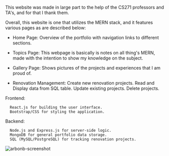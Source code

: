 This website was made in large part to the help of the CS271 professors and TA's, and for that I thank them.

Overall, this website is one that utilizes the MERN stack, and it features various pages as are described below:


  - Home Page: Overview of the portfolio with navigation links to different sections.
  
  - Topics Page: This webpage is basically is notes on all thing's MERN, made with the intention to show my knowledge on the subject.
  
  - Gallery Page: Shows pictures of the projects and experiences that I am proud of.
  
  - Renovation Management:
      Create new renovation projects.
      Read and Display data from SQL table.
      Update existing projects.
      Delete projects.


  
Frontend:
  
      React.js for building the user interface.
      Bootstrap/CSS for styling the application.
  
Backend:
  
      Node.js and Express.js for server-side logic.
      MongoDB for general portfolio data storage.
      SQL (MySQL/PostgreSQL) for tracking renovation projects.
        
![arbonb-screenshot](https://github.com/user-attachments/assets/e226b910-5d97-44ca-b093-34492d6346ca)
